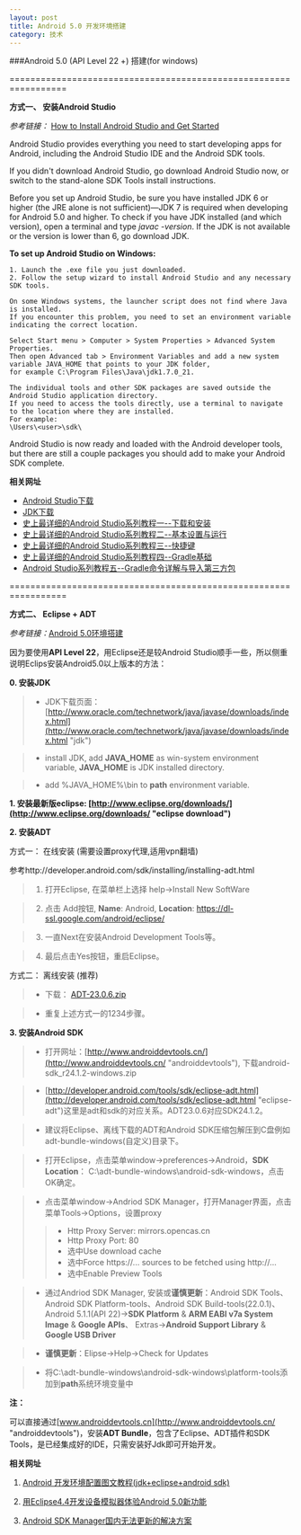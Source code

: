 ```yaml
---
layout: post
title: Android 5.0 开发环境搭建
category: 技术
---
```


###Android 5.0 (API Level 22 +) 搭建(for windows)

=================================================================

**方式一、 安装Android Studio**

*参考链接：* [How to Install Android Studio and Get Started](https://www3.ntu.edu.sg/home/ehchua/programming/android/Android_HowTo.html "Markdown")

Android Studio provides everything you need to start developing apps for Android, including the Android Studio IDE and the Android SDK tools.

If you didn't download Android Studio, go download Android Studio now, or switch to the stand-alone SDK Tools install instructions.

Before you set up Android Studio, be sure you have installed JDK 6 or higher (the JRE alone is not sufficient)—JDK 7 is required when developing for Android 5.0 and higher. 
To check if you have JDK installed (and which version), open a terminal and type *javac -version*. If the JDK is not available or the version is lower than 6, go download JDK.

**To set up Android Studio on Windows:**

```
1. Launch the .exe file you just downloaded.
2. Follow the setup wizard to install Android Studio and any necessary SDK tools.

On some Windows systems, the launcher script does not find where Java is installed. 
If you encounter this problem, you need to set an environment variable indicating the correct location.

Select Start menu > Computer > System Properties > Advanced System Properties. 
Then open Advanced tab > Environment Variables and add a new system variable JAVA_HOME that points to your JDK folder, 
for example C:\Program Files\Java\jdk1.7.0_21.

The individual tools and other SDK packages are saved outside the Android Studio application directory. 
If you need to access the tools directly, use a terminal to navigate to the location where they are installed. 
For example: 
\Users\<user>\sdk\
```

Android Studio is now ready and loaded with the Android developer tools, 
but there are still a couple packages you should add to make your Android SDK complete.

**相关网址**

* [Android Studio下载](https://developer.android.com/sdk/index.html#top "Markdown")
* [JDK下载](http://www.oracle.com/technetwork/java/javase/downloads/jdk8-downloads-2133151.html "Markdown")
* [史上最详细的Android Studio系列教程一--下载和安装](http://segmentfault.com/a/1190000002401964 "Markdown")
* [史上最详细的Android Studio系列教程二--基本设置与运行](http://segmentfault.com/a/1190000002411926 "Markdown")
* [史上最详细的Android Studio系列教程三--快捷键](http://segmentfault.com/a/1190000002418983 "Markdown")
* [史上最详细的Android Studio系列教程四--Gradle基础](http://segmentfault.com/a/1190000002439306 "Markdown")
* [Android Studio系列教程五--Gradle命令详解与导入第三方包](http://segmentfault.com/a/1190000002464822 "Markdown")

=================================================================

**方式二、 Eclipse + ADT**

*参考链接：*[Android 5.0环境搭建](http://blog.csdn.net/yanzi1225627/article/details/45318069 "Markdown")

因为要使用**API Level 22**，用Eclipse还是较Android Studio顺手一些，所以侧重说明Eclips安装Android5.0以上版本的方法：

**0. 安装JDK**

> * JDK下载页面：[http://www.oracle.com/technetwork/java/javase/downloads/index.html](http://www.oracle.com/technetwork/java/javase/downloads/index.html "jdk")

> * install JDK, add **JAVA_HOME** as win-system environment variable, **JAVA_HOME** is JDK installed directory.

> * add %JAVA_HOME%\bin to **path** environment variable.

**1. 安装最新版eclipse:  [http://www.eclipse.org/downloads/](http://www.eclipse.org/downloads/ "eclipse download")**

**2. 安装ADT**

方式一： 在线安装 (需要设置proxy代理,适用vpn翻墙)

参考http://developer.android.com/sdk/installing/installing-adt.html

> 1. 打开Eclipse, 在菜单栏上选择 help->Install New SoftWare

> 2. 点击 Add按钮, **Name**: Android, **Location**: https://dl-ssl.google.com/android/eclipse/

> 3. 一直Next在安装Android Development Tools等。

> 4. 最后点击Yes按钮，重启Eclipse。

方式二： 离线安装 (推荐)

> * 下载： [ADT-23.0.6.zip](https://dl.google.com/android/ADT-23.0.6.zip "ADT")

> * 重复上述方式一的1234步骤。

**3. 安装Android SDK**

> * 打开网址：[http://www.androiddevtools.cn/](http://www.androiddevtools.cn/ "androiddevtools"), 下载android-sdk_r24.1.2-windows.zip

> * [http://developer.android.com/tools/sdk/eclipse-adt.html](http://developer.android.com/tools/sdk/eclipse-adt.html "eclipse-adt")这里是adt和sdk的对应关系。ADT23.0.6对应SDK24.1.2。

> * 建议将Eclipse、离线下载的ADT和Android SDK压缩包解压到C盘例如adt-bundle-windows(自定义)目录下。

> * 打开Eclipse，点击菜单window->preferences->Android，**SDK Location**： C:\adt-bundle-windows\android-sdk-windows，点击OK确定。

> * 点击菜单window->Andriod SDK Manager，打开Manager界面，点击菜单Tools->Options，设置proxy
> > * Http Proxy Server: mirrors.opencas.cn
> > * Http Proxy Port: 80
> > * 选中Use download cache
> > * 选中Force https://... sources to be fetched using http://...
> > * 选中Enable Preview Tools

> * 通过Andriod SDK Manager, 安装或**谨慎更新**：Android SDK Tools、Android SDK Platform-tools、Android SDK Build-tools(22.0.1)、
    Android 5.1.1(API 22)->**SDK Platform** & **ARM EABI v7a System Image** & **Google APIs**、
    Extras->**Android Support Library** & **Google USB Driver**

> * **谨慎更新**：Elipse->Help->Check for Updates

> * 将C:\adt-bundle-windows\android-sdk-windows\platform-tools添加到**path**系统环境变量中

**注：**

可以直接通过[www.androiddevtools.cn](http://www.androiddevtools.cn/ "androiddevtools")，安装**ADT Bundle**，包含了Eclipse、ADT插件和SDK Tools，是已经集成好的IDE，只需安装好Jdk即可开始开发。

**相关网址**

1. [Android 开发环境配置图文教程(jdk+eclipse+android sdk)](http://blog.csdn.net/webrobot/article/details/7304831 "Android")

2. [用Eclipse4.4开发设备模拟器体验Android 5.0新功能](http://blog.sina.com.cn/s/blog_5a6efa330102va0x.html "Android")

3. [Android SDK Manager国内无法更新的解决方案](http://www.linuxidc.com/Linux/2015-01/111958.htm "Android")
